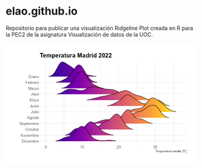 # elao.github.io
Repositorio para publicar una visualización Ridgeline Plot creada en R para la PEC2 de la asignatura Visualización de datos de la UOC.

![Image](/RidgelinePlot-TemperaurasMadrid2022.png)
